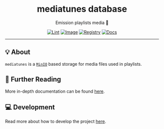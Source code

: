 <h1 align="center">mediatunes database</h1>

<div align="center">

Emission playlists media 💽

[![Lint](https://github.com/radio-aktywne/database-mediatunes/actions/workflows/lint.yaml/badge.svg)](https://github.com/radio-aktywne/database-mediatunes/actions/workflows/lint.yaml)
[![Image](https://github.com/radio-aktywne/database-mediatunes/actions/workflows/image.yaml/badge.svg)](https://github.com/radio-aktywne/database-mediatunes/actions/workflows/image.yaml)
[![Registry](https://github.com/radio-aktywne/database-mediatunes/actions/workflows/registry.yaml/badge.svg)](https://github.com/radio-aktywne/database-mediatunes/actions/workflows/registry.yaml)
[![Docs](https://github.com/radio-aktywne/database-mediatunes/actions/workflows/docs.yaml/badge.svg)](https://github.com/radio-aktywne/database-mediatunes/actions/workflows/docs.yaml)

</div>

---

## 💡 About

`mediatunes` is a [`MinIO`](https://min.io) based storage
for media files used in playlists.

## 📄 Further Reading

More in-depth documentation can be found
[here](https://radio-aktywne.github.io/database-mediatunes).

## 💻 Development

Read more about how to develop the project
[here](https://github.com/radio-aktywne/database-mediatunes/blob/main/CONTRIBUTING.md).

